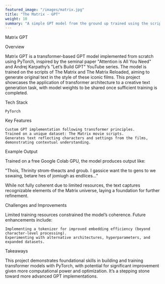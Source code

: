 ```yaml
---
featured_image: "/images/matrix.jpg"
title: "The Matrix - GPT"
weight: 10
summary: "A simple GPT model from the ground up trained using the script of \"The Matrix\" film."
---
```

Matrix GPT

Overview

Matrix GPT is a transformer-based GPT model implemented from scratch using PyTorch, inspired by the seminal paper "Attention is All You Need" and Andrej Karpathy’s "Let’s Build GPT" YouTube series. The model is trained on the scripts of The Matrix and The Matrix Reloaded, aiming to generate original text in the style of these iconic films. This project showcases the application of transformer architecture to a creative text generation task, with model weights to be shared once sufficient training is completed.

Tech Stack

    PyTorch

Key Features

    Custom GPT implementation following transformer principles.
    Trained on a unique dataset: The Matrix movie scripts.
    Generates text reflecting characters and settings from the films, demonstrating contextual understanding.

Example Output

Trained on a free Google Colab GPU, the model produces output like:

"Thois, Thrinity strom-theacts and groub. I gassice want the to gens to we sswaing, betare hes of jomiugh as endlices..."

While not fully coherent due to limited resources, the text captures recognizable elements of the Matrix universe, laying a foundation for further refinement.

Challenges and Improvements

Limited training resources constrained the model’s coherence. Future enhancements include:

    Implementing a tokenizer for improved embedding efficiency (beyond character-level processing).
    Experimenting with alternative architectures, hyperparameters, and expanded datasets.

Takeaways

This project demonstrates foundational skills in building and training transformer models with PyTorch, with potential for significant improvement given more computational power and optimization. It’s a stepping stone toward more advanced GPT implementations.
